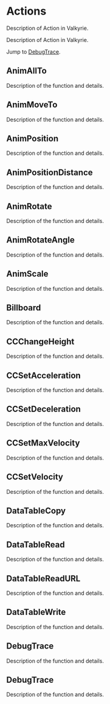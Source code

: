 # Actions
Description of Action in Valkyrie.

Description of Action in Valkyrie.

Jump to [DebugTrace](https://gitlab.talansoft.com/Pub/Wiki/wikis/Action_Part01_A-D/DebugTrace). 

## AnimAllTo
Description of the function and details. 

## AnimMoveTo
Description of the function and details. 

## AnimPosition
Description of the function and details. 

## AnimPositionDistance
Description of the function and details. 

## AnimRotate
Description of the function and details. 

## AnimRotateAngle
Description of the function and details.

## AnimScale
Description of the function and details.

## Billboard
Description of the function and details.

## CCChangeHeight
Description of the function and details.

## CCSetAcceleration
Description of the function and details.

## CCSetDeceleration
Description of the function and details.

## CCSetMaxVelocity
Description of the function and details.

## CCSetVelocity
Description of the function and details.

## DataTableCopy
Description of the function and details.

## DataTableRead
Description of the function and details.

## DataTableReadURL
Description of the function and details.

## DataTableWrite
Description of the function and details.

## DebugTrace
Description of the function and details.

## DebugTrace
Description of the function and details.

